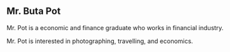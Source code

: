 ## Mr. Buta Pot

Mr. Pot is a economic and finance graduate who works in financial industry.

Mr. Pot is interested in photographing, travelling, and economics.

